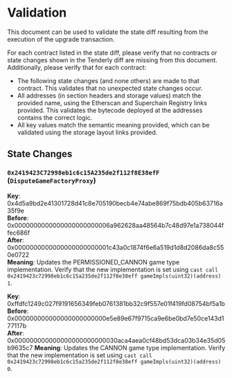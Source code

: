 # Validation

This document can be used to validate the state diff resulting from the execution of the upgrade
transaction.

For each contract listed in the state diff, please verify that no contracts or state changes shown in the Tenderly diff are missing from this document. Additionally, please verify that for each contract:

- The following state changes (and none others) are made to that contract. This validates that no unexpected state changes occur.
- All addresses (in section headers and storage values) match the provided name, using the Etherscan and Superchain Registry links provided. This validates the bytecode deployed at the addresses contains the correct logic.
- All key values match the semantic meaning provided, which can be validated using the storage layout links provided.

## State Changes

### `0x2419423C72998eb1c6c15A235de2f112f8E38efF` (`DisputeGameFactoryProxy`)

**Key**: 0x4d5a9bd2e41301728d41c8e705190becb4e74abe869f75bdb405b63716a35f9e  
**Before**: 0x0000000000000000000000006a962628aa48564b7c48d97e1a738044ffec686f  
**After**: 0x0000000000000000000000001c43a0c1874f6e6a519d1d8d2086da8c550e0722  
**Meaning**: Updates the PERMISSIONED_CANNON game type implementation. Verify that the new implementation is set using `cast call 0x2419423c72998eb1c6c15a235de2f112f8e38eff gameImpls(uint32)(address) 1`.

**Key**: 0xffdfc1249c027f9191656349feb0761381bb32c9f557e01f419fd08754bf5a1b  
**Before**: 0x000000000000000000000000e5e89e67f9715ca9e6be0bd7e50ce143d177117b  
**After**: 0x000000000000000000000000030aca4aea0cf48bd53dca03b34e35d05b9635c7
**Meaning**: Updates the CANNON game type implementation. Verify that the new implementation is set using `cast call 0x2419423c72998eb1c6c15a235de2f112f8e38eff gameImpls(uint32)(address) 0`.

